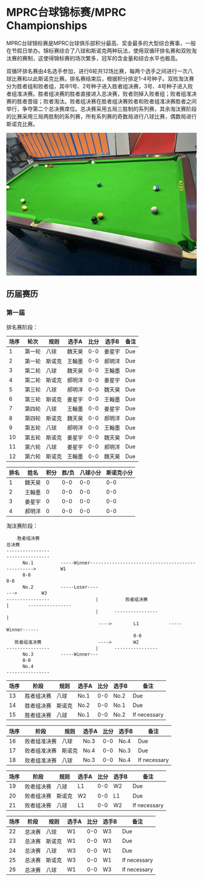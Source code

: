 # MPRC台球锦标赛/MPRC Championships

MPRC台球锦标赛是MPRC台球俱乐部积分最高、奖金最多的大型综合赛事，一般在节假日举办。锦标赛综合了八球和斯诺克两种玩法，使用双循环排名赛和双败淘汰赛的赛制，这使得锦标赛的场次繁多，冠军的含金量和综合水平也极高。

双循环排名赛由4名选手参加，进行6轮共12场比赛，每两个选手之间进行一次八球比赛和以此斯诺克比赛。排名赛结束后，根据积分排定1-4号种子。双败淘汰赛分为胜者组和败者组，其中1号、2号种子进入胜者组决赛，3号、4号种子进入败者组准决赛。胜者组决赛的胜者直接进入总决赛，败者则掉入败者组；败者组准决赛的胜者晋级；败者淘汰。败者组决赛在胜者组决赛败者和败者组准决赛胜者之间举行，争夺第二个总决赛席位。总决赛采用五局三胜制的系列赛，其余淘汰赛阶段的比赛采用三局两胜制的系列赛，所有系列赛的奇数局进行八球比赛，偶数局进行斯诺克比赛。

![](./img/mprc_championships.jpg)

## 历届赛历

### 第一届

排名赛阶段：

| 场序 | 轮次   | 规则   | 选手A  | 比分 | 选手B  | 备注  |
| ---- | ----- | ------ | ----- | ---- | ------ | ----- |
| 1    | 第一轮 | 八球   | 魏天昊 | 0-0  | 姜星宇 | Due   |
| 2    | 第一轮 | 斯诺克 | 王翰墨 | 0-0  | 郝明洋 | Due   |
| 3    | 第二轮 | 八球   | 魏天昊 | 0-0  | 王翰墨 | Due   |
| 4    | 第二轮 | 斯诺克 | 郝明洋 | 0-0  | 姜星宇 | Due   |
| 5    | 第三轮 | 八球   | 郝明洋 | 0-0  | 魏天昊 | Due   |
| 6    | 第三轮 | 斯诺克 | 姜星宇 | 0-0  | 王翰墨 | Due   |
| 7    | 第四轮 | 八球   | 王翰墨 | 0-0  | 姜星宇 | Due   |
| 8    | 第四轮 | 斯诺克 | 魏天昊 | 0-0  | 郝明洋 | Due   |
| 9    | 第五轮 | 八球   | 郝明洋 | 0-0  | 王翰墨 | Due   |
| 10   | 第五轮 | 斯诺克 | 姜星宇 | 0-0  | 魏天昊 | Due   |
| 11   | 第六轮 | 八球   | 姜星宇 | 0-0  | 郝明洋 | Due   |
| 12   | 第六轮 | 斯诺克 | 王翰墨 | 0-0  | 魏天昊 | Due   |

| 排名 | 姓名   | 积分 | 胜/负  | 八球小分 | 斯诺克小分 |
| ---- | ----- | ---- | ----- | -------  | --------- |
| 1    | 魏天昊 | 0    | 0-0   | 0-0     | 0-0       |
| 2    | 王翰墨 | 0    | 0-0   | 0-0     | 0-0       |
| 3    | 姜星宇 | 0    | 0-0   | 0-0     | 0-0       |
| 4    | 郝明洋 | 0    | 0-0   | 0-0     | 0-0       |

淘汰赛阶段：

```
	胜者组决赛																			  总决赛
----------------																	----------------
	  No.1			-----Winner-------------------------------------------------> 		  W1
	  0-0																				  0-0
	  No.2			-----Loser----											 --->		  W3
----------------				 |			败者组决赛						 |		 ----------------
								 |		----------------					|
								  ---->	  	   L1			-----Winner------
											   0-0
   败者组准决赛					  ---->		   W2
----------------				 |		----------------
	  No.3			-----Winner---
	  0-0
	  No.4
----------------
```

| 场序 | 阶段         | 规则   | 选手A  | 比分 | 选手B   | 备注           |
| ---- | ----------- | ------ | ------ | ---- | ------ | -------------- |
| 13   | 胜者组决赛   | 八球   | No.1   | 0-0  | No.2   | Due            |
| 14   | 胜者组决赛   | 斯诺克 | No.2   | 0-0  | No.1   | Due            |
| 15   | 胜者组决赛   | 八球   | No.1   | 0-0  | No.2   | If necessary   |

| 场序 | 阶段         | 规则   | 选手A  | 比分 | 选手B   | 备注           |
| ---- | ----------- | ------ | ------ | ---- | ------ | -------------- |
| 16   | 败者组准决赛 | 八球   | No.3   | 0-0  | No.4   | Due            |
| 17   | 败者组准决赛 | 斯诺克 | No.4   | 0-0  | No.3   | Due            |
| 18   | 败者组准决赛 | 八球   | No.3   | 0-0  | No.4   | If necessary   |

| 场序 | 阶段         | 规则   | 选手A  | 比分 | 选手B   | 备注           |
| ---- | ----------- | ------ | ------ | ---- | ------ | -------------- |
| 19   | 败者组决赛   | 八球   | L1     | 0-0  | W2     | Due            |
| 20   | 败者组决赛   | 斯诺克 | W2     | 0-0  | L1     | Due            |
| 21   | 败者组决赛   | 八球   | L1     | 0-0  | W2     | If necessary   |

| 场序 | 阶段         | 规则   | 选手A  | 比分 | 选手B   | 备注           |
| ---- | ----------- | ------ | ------ | ---- | ------ | -------------- |
| 22   | 总决赛       | 八球   | W1     | 0-0  | W3     | Due            |
| 23   | 总决赛       | 斯诺克 | W1     | 0-0  | W3     | Due            |
| 24   | 总决赛       | 八球   | W3     | 0-0  | W1     | Due            |
| 25   | 总决赛       | 斯诺克 | W3     | 0-0  | W1     | If necessary   |
| 26   | 总决赛       | 八球   | W1     | 0-0  | W3     | If necessary   |